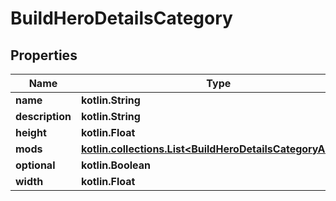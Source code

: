
# BuildHeroDetailsCategory

## Properties
Name | Type | Description | Notes
------------ | ------------- | ------------- | -------------
**name** | **kotlin.String** |  | 
**description** | **kotlin.String** |  |  [optional]
**height** | **kotlin.Float** |  |  [optional]
**mods** | [**kotlin.collections.List&lt;BuildHeroDetailsCategoryAbility&gt;**](BuildHeroDetailsCategoryAbility.md) |  |  [optional]
**optional** | **kotlin.Boolean** |  |  [optional]
**width** | **kotlin.Float** |  |  [optional]




